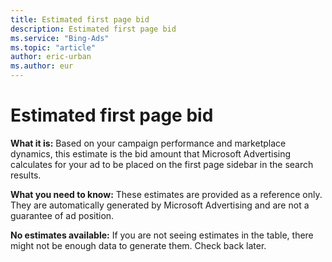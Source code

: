 ```yaml
---
title: Estimated first page bid
description: Estimated first page bid
ms.service: "Bing-Ads"
ms.topic: "article"
author: eric-urban
ms.author: eur
---
```


# Estimated first page bid

**What it is:**      Based on your campaign performance and marketplace dynamics, this estimate is the bid amount that Microsoft Advertising calculates for your ad to be placed on the first page sidebar in the search results.

**What you need to know:**      These estimates are provided as a reference only. They are automatically generated by Microsoft Advertising and are not a guarantee of ad position.

**No estimates available:**      If you are not seeing estimates in the table, there might not be enough data to generate them. Check back later.


